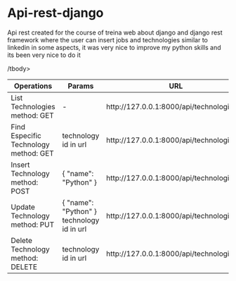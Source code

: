 # Api-rest-django
Api rest created for the course of treina web about django and django rest framework where the user can insert jobs and technologies similar to linkedin in some aspects, it was very nice to improve my python skills and its been very nice to do it 



 <table >
                    <thead>
                        <tr>
                            <th>Operations</th>
                            <th>Params</th>
                            <th>URL</th>
                        </tr>
                    </thead>
                    <tbody>
                        <tr>
                            <td>List Technologies method: GET</td>
                            <td>-</td>
                            <td>http://127.0.0.1:8000/api/technologies/</td>
                        </tr>
                        <tr>
                            <td>Find Especific Technology method: GET</td>
                            <td>
                                technology id in url
                            </td>
                            <td>
                                http://127.0.0.1:8000/api/technologies/id
                            </td>
                        </tr>
                        <tr>
                            <td>Insert Technology method: POST</td>
                            <td>
                                {
                                    "name": "Python"
                                }
                            </td>
                            <td>
                                http://127.0.0.1:8000/api/technologies/
                            </td>
                        </tr>
                        <tr>
                            <td>Update Technology method: PUT</td>
                            <td>
                                {
                                    "name": "Python"
                                }
                                technology id in url
                            </td>
                            <td>
                                http://127.0.0.1:8000/api/technologies/id
                            </td>
                        </tr>
                        <tr>
                           <td>Delete Technology method: DELETE</td>
                           <td>technology id in url  </td>
                           <td>http://127.0.0.1:8000/api/technologies/id</td>
                        </tr>
   /tbody>
</table>
            
     
